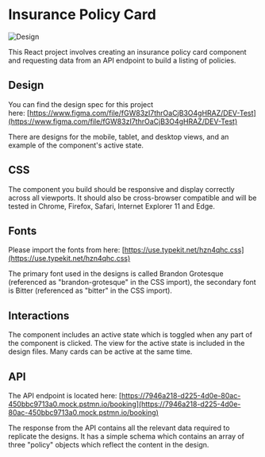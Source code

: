 # Insurance Policy Card

![Design](/image/screenshot.png)

This React project involves creating an insurance policy card component and requesting data from an API endpoint to build a listing of policies.

## Design

You can find the design spec for this project here: [https://www.figma.com/file/fGW83zI7thrOaCjB3O4gHRAZ/DEV-Test](https://www.figma.com/file/fGW83zI7thrOaCjB3O4gHRAZ/DEV-Test)

There are designs for the mobile, tablet, and desktop views, and an example of the component's active state.

## CSS

The component you build should be responsive and display correctly across all viewports. It should also be cross-browser compatible and will be tested in Chrome, Firefox, Safari, Internet Explorer 11 and Edge.

## Fonts

Please import the fonts from here: [https://use.typekit.net/hzn4qhc.css](https://use.typekit.net/hzn4qhc.css)

The primary font used in the designs is called Brandon Grotesque (referenced as "brandon-grotesque" in the CSS import), the secondary font is Bitter (referenced as "bitter" in the CSS import).

## Interactions

The component includes an active state which is toggled when any part of the component is clicked. The view for the active state is included in the design files. Many cards can be active at the same time.

## API

The API endpoint is located here: [https://7946a218-d225-4d0e-80ac-450bbc9713a0.mock.pstmn.io/booking](https://7946a218-d225-4d0e-80ac-450bbc9713a0.mock.pstmn.io/booking)

The response from the API contains all the relevant data required to replicate the designs. It has a simple schema which contains an array of three "policy" objects which reflect the content in the design.
